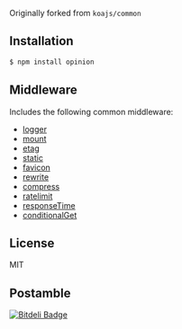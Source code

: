 Originally forked from `koajs/common` 

## Installation

```js
$ npm install opinion
```

## Middleware

  Includes the following common middleware:

  - [logger](https://github.com/koajs/logger)
  - [mount](https://github.com/koajs/mount)
  - [etag](https://github.com/koajs/etag)
  - [static](https://github.com/koajs/static)
  - [favicon](https://github.com/koajs/favicon)
  - [rewrite](https://github.com/koajs/rewrite)
  - [compress](https://github.com/koajs/compress)
  - [ratelimit](https://github.com/koajs/ratelimit)
  - [responseTime](https://github.com/koajs/response-time)
  - [conditionalGet](https://github.com/koajs/conditional-get)

## License

  MIT

## Postamble

[![Bitdeli Badge](https://d2weczhvl823v0.cloudfront.net/Empeeric/opinions/trend.png)](https://bitdeli.com/free "Bitdeli Badge")

